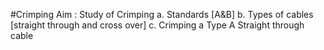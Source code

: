 #Crimping
Aim : Study of Crimping
		a. Standards [A&B]
		b. Types of cables [straight through and cross over]
		c. Crimping a Type A Straight through cable